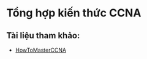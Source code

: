 # Tổng hợp kiến thức CCNA
## Tài liệu tham khảo:
- [HowToMasterCCNA](https://drive.google.com/file/d/1-g-AKJ0SftsaXmM5nMnvTUuUzfKntPv9/view?usp=sharing)
